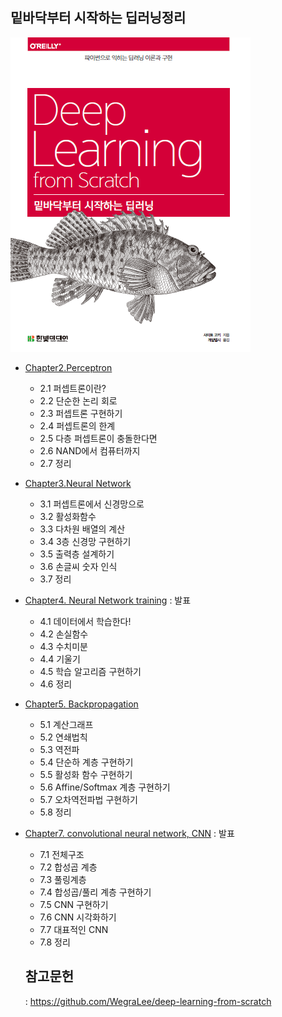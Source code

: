 ## 밑바닥부터 시작하는 딥러닝정리
![](./cover.png)
- [Chapter2.Perceptron](https://www.notion.so/Chapter2-Perceptron-47e2bde2a18245778cbcd0f1fa44037c)
  - 2.1 퍼셉트론이란?
  - 2.2 단순한 논리 회로
  - 2.3 퍼셉트론 구현하기
  - 2.4 퍼셉트론의 한계
  - 2.5 다층 퍼셉트론이 충돌한다면
  - 2.6 NAND에서 컴퓨터까지
  - 2.7 정리
- [Chapter3.Neural Network](https://www.notion.so/Chapter3-Neural-Network-670e67b693cf48b697d46cc19e7b13ed)
  - 3.1 퍼셉트론에서 신경망으로
  - 3.2 활성화함수
  - 3.3 다차원 배열의 계산
  - 3.4 3층 신경망 구현하기
  - 3.5 출력층 설계하기
  - 3.6 손글씨 숫자 인식
  - 3.7 정리
- [Chapter4. Neural Network training](https://www.notion.so/Chapter4-Neural-Network-training-9b68c94350f746b096e83a7cf79cca6e) : 발표 
  - 4.1 데이터에서 학습한다!
  - 4.2 손실함수
  - 4.3 수치미분
  - 4.4 기울기
  - 4.5 학습 알고리즘 구현하기
  - 4.6 정리
- [Chapter5. Backpropagation](https://www.notion.so/Chapter5-Backpropagation-dcc562f87b0a455da43d0a45c87f1ccc)
  - 5.1 계산그래프
  - 5.2 연쇄법칙
  - 5.3 역전파
  - 5.4 단순하 계층 구현하기
  - 5.5 활성화 함수 구현하기
  - 5.6 Affine/Softmax 계층 구현하기
  - 5.7 오차역전파법 구현하기
  - 5.8 정리
- [Chapter7. convolutional neural network, CNN](https://www.notion.so/Chapter7-convolutional-neural-network-CNN-ea9194d6ce5d4619a3856fff68446739) : 발표
  - 7.1 전체구조
  - 7.2 합성곱 계층
  - 7.3 풀링계층
  - 7.4 합성곱/풀리 계층 구현하기
  - 7.5 CNN 구현하기
  - 7.6 CNN 시각화하기
  - 7.7 대표적인 CNN
  - 7.8 정리
  
  ## 참고문헌
  : https://github.com/WegraLee/deep-learning-from-scratch
